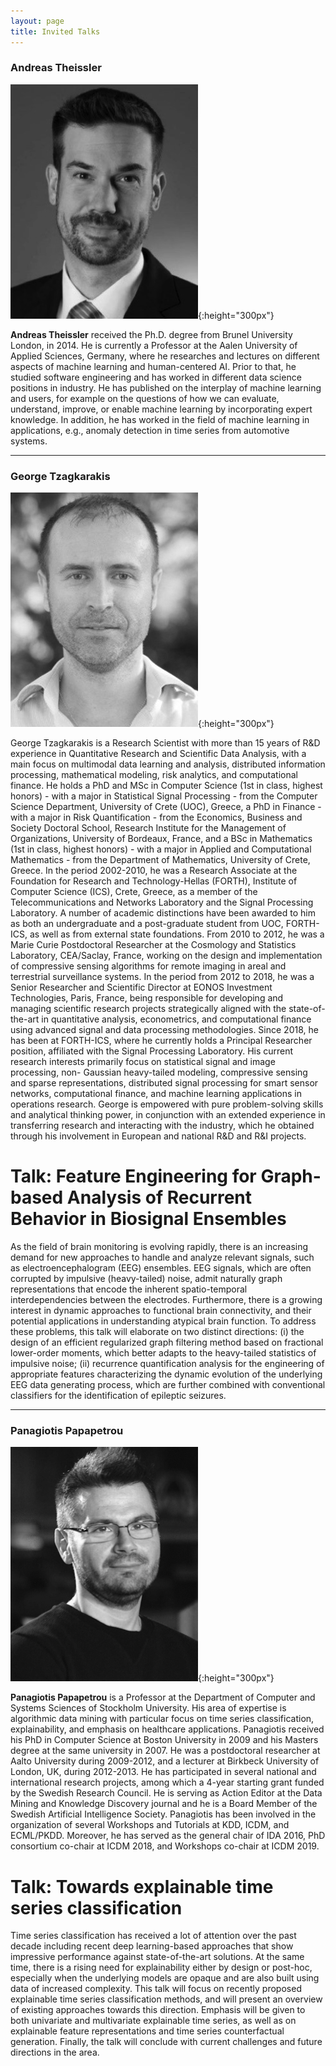 ```yaml
---
layout: page
title: Invited Talks
---
```


### Andreas Theissler
![](speaker/theissler.gif){:height="300px"}

**Andreas Theissler** received the Ph.D. degree from Brunel University London, in 2014. He is currently a Professor at the Aalen University of Applied Sciences, Germany, where he researches and lectures on different aspects of machine learning and human-centered AI. Prior to that, he studied software engineering and has worked in different data science positions in industry. He has published on the interplay of machine learning and users, for example on the questions of how we can evaluate, understand, improve, or enable machine learning by incorporating expert knowledge. In addition, he has worked in the field of machine learning in applications, e.g., anomaly detection in time series from automotive systems.

<hr>

### George Tzagkarakis
![](speaker/tzagkarakis.gif){:height="300px"}

George Tzagkarakis is a Research Scientist with more than 15 years of R&D experience in Quantitative Research and Scientific Data Analysis, with a main focus on multimodal data learning and analysis, distributed information processing, mathematical modeling, risk analytics, and computational finance. He holds a PhD and MSc in Computer Science (1st in class, highest honors) - with a major in Statistical Signal Processing - from the Computer Science Department, University of Crete (UOC), Greece, a PhD in Finance - with a major in Risk Quantification - from the Economics, Business and Society Doctoral School, Research Institute for the Management of Organizations, University of Bordeaux, France, and a BSc in Mathematics (1st in class, highest honors) - with a major in Applied and Computational Mathematics - from the Department of Mathematics, University of Crete, Greece. In the period 2002-2010, he was a Research Associate at the Foundation for Research and Technology-Hellas (FORTH), Institute of Computer Science (ICS), Crete, Greece, as a member of the Telecommunications and Networks Laboratory and the Signal Processing Laboratory. A number of academic distinctions have been awarded to him as both an undergraduate and a post-graduate student from UOC, FORTH-ICS, as well as from external state foundations. From 2010 to 2012, he was a Marie Curie Postdoctoral Researcher at the Cosmology and Statistics Laboratory, CEA/Saclay, France, working on the design and implementation of compressive sensing algorithms for remote imaging in areal and terrestrial surveillance systems. In the period from 2012 to 2018, he was a Senior Researcher and Scientific Director at EONOS Investment Technologies, Paris, France, being responsible for developing and managing scientific research projects strategically aligned with the state-of-the-art in quantitative analysis, econometrics, and computational finance using advanced signal and data processing methodologies. Since 2018, he has been at FORTH-ICS, where he currently holds a Principal Researcher position, affiliated with the Signal Processing Laboratory.
His current research interests primarily focus on statistical signal and image processing, non- Gaussian heavy-tailed modeling, compressive sensing and sparse representations, distributed signal processing for smart sensor networks, computational finance, and machine learning applications in operations research. George is empowered with pure problem-solving skills and analytical thinking power, in conjunction with an extended experience in transferring research and interacting with the industry, which he obtained through his involvement in European and national R&D and R&I projects. 

# Talk: Feature Engineering for Graph-based Analysis of Recurrent Behavior in Biosignal Ensembles
As the field of brain monitoring is evolving rapidly, there is an increasing demand for new approaches to handle and analyze relevant signals, such as electroencephalogram (EEG) ensembles. EEG signals, which are often corrupted by impulsive (heavy-tailed) noise, admit naturally graph representations that encode the inherent spatio-temporal interdependencies between the electrodes. Furthermore, there is a growing interest in dynamic approaches to functional brain connectivity, and their potential applications in understanding atypical brain function. To address these problems, this talk will elaborate on two distinct directions: (i) the design of an efficient regularized graph filtering method based on fractional lower-order moments, which better adapts to the heavy-tailed statistics of impulsive noise; (ii) recurrence quantification analysis for the engineering of appropriate features characterizing the dynamic evolution of the underlying EEG data generating process, which are further combined with conventional classifiers for the identification of epileptic seizures.

<hr>

### Panagiotis Papapetrou

![](speaker/papapetrou.gif){:height="300px"}

**Panagiotis Papapetrou** is a Professor at the Department of Computer and Systems Sciences of Stockholm University. His area of expertise is algorithmic data mining with particular focus on time series classification, explainability, and emphasis on healthcare applications. Panagiotis received his PhD in Computer Science at Boston University in 2009 and his Masters degree at the same university in 2007. He was a postdoctoral researcher at Aalto University during 2009-2012, and a lecturer at Birkbeck University of London, UK, during 2012-2013. He has participated in several national and international research projects, among which a 4-year starting grant funded by the Swedish Research Council.  He is serving as Action Editor at the Data Mining and Knowledge Discovery journal and he is a Board Member of the Swedish Artificial Intelligence Society. Panagiotis has been involved in the organization of several Workshops and Tutorials at KDD, ICDM, and ECML/PKDD. Moreover, he has served as the general chair of IDA 2016, PhD consortium co-chair at ICDM 2018, and Workshops co-chair at ICDM 2019.

# Talk: Towards explainable time series classification
Time series classification has received a lot of attention over the past decade including recent deep learning-based approaches that show impressive performance against state-of-the-art solutions. At the same time, there is a rising need for explainability either by design or post-hoc, especially when the underlying models are opaque and are also built using data of increased complexity. This talk will focus on recently proposed explainable time series classification methods, and will present an overview of existing approaches towards this direction. Emphasis will be given to both univariate and multivariate explainable time series, as well as on explainable feature representations and time series counterfactual generation. Finally, the talk will conclude with current challenges and future directions in the area.